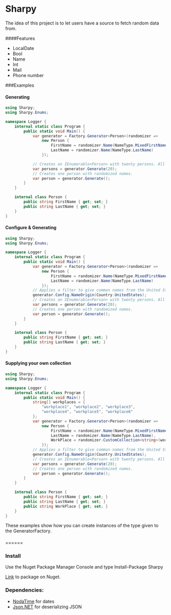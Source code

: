 # Sharpy

The idea of this project is to let users have a source to fetch random data from.

####Features

 * LocalDate
 * Bool
 * Name
 * Int
 * Mail
 * Phone number

###Examples
#### Generating
```C#
using Sharpy;
using Sharpy.Enums;

namespace Logger {
    internal static class Program {
        public static void Main() {
            var generator = Factory.Generator<Person>(randomizer =>
                new Person {
                    FirstName = randomizer.Name(NameType.MixedFirstName),
                    LastName = randomizer.Name(NameType.LastName)
                });

            // Creates an IEnumerable<Person> with twenty persons. All with randomized names.
            var persons = generator.Generate(20);
            // Creates one person with randomized names.
            var person = generator.Generate();
        }
    }

    internal class Person {
        public string FirstName { get; set; }
        public string LastName { get; set; }
    }
}
```
#### Configure & Generating
```C#
using Sharpy;
using Sharpy.Enums;

namespace Logger {
    internal static class Program {
        public static void Main() {
            var generator = Factory.Generator<Person>(randomizer =>
                new Person {
                    FirstName = randomizer.Name(NameType.MixedFirstName),
                    LastName = randomizer.Name(NameType.LastName)
                });
            // Applies a filter to give common names from the United States
            generator.Config.NameOrigin(Country.UnitedStates);
            // Creates an IEnumerable<Person> with twenty persons. All with randomized names.
            var persons = generator.Generate(20);
            // Creates one person with randomized names.
            var person = generator.Generate();
        }
    }

    internal class Person {
        public string FirstName { get; set; }
        public string LastName { get; set; }
    }
}
```
#### Supplying your own collection
```C#
using Sharpy;
using Sharpy.Enums;

namespace Logger {
    internal static class Program {
        public static void Main() {
            string[] workplaces = {
                "workplace1", "workplace2", "workplace3", 
                "workplace4", "workplace5", "workplace6"
            };
            var generator = Factory.Generator<Person>(randomizer =>
                new Person {
                    FirstName = randomizer.Name(NameType.MixedFirstName),
                    LastName = randomizer.Name(NameType.LastName),
                    WorkPlace = randomizer.CustomCollection<string>(workplaces)
                });
            // Applies a filter to give common names from the United States
            generator.Config.NameOrigin(Country.UnitedStates);
            // Creates an IEnumerable<Person> with twenty persons. All with randomized names.
            var persons = generator.Generate(20);
            // Creates one person with randomized names.
            var person = generator.Generate();
        }
    }

    internal class Person {
        public string FirstName { get; set; }
        public string LastName { get; set; }
        public string WorkPlace { get; set; }
    }
}
```

These examples show how you can create instances of the type given to the GeneratorFactory.
#### 

======
### Install
Use the Nuget Package Manager Console and type Install-Package Sharpy

[Link](https://www.nuget.org/packages/Sharpy/) to package on Nuget.
### Dependencies:

 * [NodaTime](https://github.com/nodatime/nodatime) for dates
 * [Json.NET](https://github.com/JamesNK/Newtonsoft.Json) for deserializing JSON
